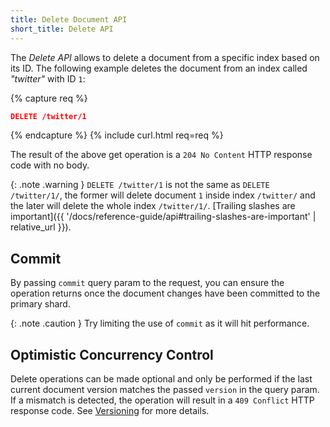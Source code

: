 ```yaml
---
title: Delete Document API
short_title: Delete API
---
```


The _Delete API_ allows to delete a document from a specific index based on its
ID. The following example deletes the document from an index called _"twitter"_
with ID `1`:

{% capture req %}

```json
DELETE /twitter/1
```
{% endcapture %}
{% include curl.html req=req %}

The result of the above get operation is a `204 No Content` HTTP response code
with no body.

{: .note .warning }
`DELETE /twitter/1` is not the same as `DELETE /twitter/1/`, the former will
delete document `1` inside index `/twitter/` and the later will delete the
whole index `/twitter/1/`.
[Trailing slashes are important]({{ '/docs/reference-guide/api#trailing-slashes-are-important' | relative_url }}).


## Commit

By passing `commit` query param to the request, you can ensure the operation
returns once the document changes have been committed to the primary shard.

{: .note .caution }
Try limiting the use of `commit` as it will hit performance.


## Optimistic Concurrency Control

Delete operations can be made optional and only be performed if the last
current document version matches the passed `version` in the query param. If a
mismatch is detected, the operation will result in a `409 Conflict` HTTP response
code. See [Versioning](../versioning) for more details.
